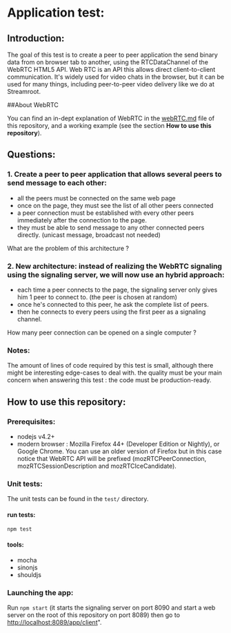# Application test:

## Introduction:

The goal of this test is to create a peer to peer application the send binary data from on browser tab to another, using the RTCDataChannel of the WebRTC HTML5 API.
Web RTC is an API this allows direct client-to-client communication. It's widely used for video chats in the browser, but it can be used for many things, including peer-to-peer video delivery like we do at Streamroot. 

##About WebRTC 

You can find an in-dept explanation of WebRTC in the [webRTC.md](webRTC.md) file of this repository, and a working example (see the section **How to use this repository**).

## Questions:

### 1. Create a peer to peer application that allows several peers to send message to each other: 
- all the peers must be connected on the same web page
- once on the page, they must see the list of all other peers connected
- a peer connection must be established with every other peers immediately after the connection to the page. 
- they must be able to send message to any other connected peers directly. (unicast message, broadcast not needed)

What are the problem of this architecture ?

### 2. New architecture: instead of realizing the WebRTC signaling using the signaling server, we will now use an hybrid approach:
- each time a peer connects to the page, the signaling server only gives him 1 peer to connect to. (the peer is chosen at random)
- once he's connected to this peer, he ask the complete  list of peers.
- then he connects to every peers using the first peer as a signaling channel.

How many peer connection can be opened on a single computer ?

### Notes:
The amount of lines of code required by this test is small, although there might be interesting edge-cases to deal with.
the quality must be your main concern when answering this test : the code must be production-ready.

## How to use this repository:

### Prerequisites:
- nodejs v4.2+
- modern browser : Mozilla Firefox 44+ (Developer Edition or Nightly), or Google Chrome. You can use an older version of Firefox but in this case notice that WebRTC API will be prefixed (mozRTCPeerConnection, mozRTCSessionDescription and mozRTCIceCandidate).

### Unit tests:
The unit tests can be found in the `test/` directory.
#### run tests:
`npm test`

#### tools:
- mocha
- sinonjs
- shouldjs

### Launching the app:
Run `npm start` (it starts the signaling server on port 8090 and start a web server on the root of this repository on port 8089) then go to [http://localhost:8089/app/client](http://localhost:8089/app/client)".